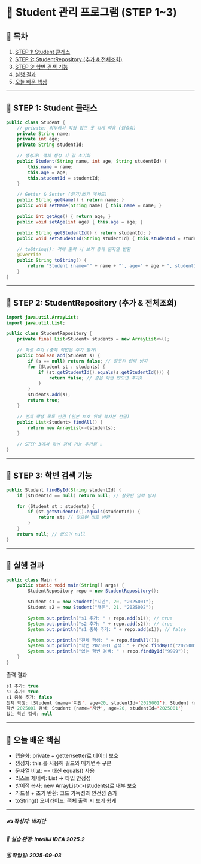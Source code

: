 # 📘 Student 관리 프로그램 (STEP 1~3)

## 📌 목차
1. [STEP 1: Student 클래스](#-step-1-student-클래스)  
2. [STEP 2: StudentRepository (추가 & 전체조회)](#-step-2-studentrepository-추가--전체조회)  
3. [STEP 3: 학번 검색 기능](#-step-3-학번-검색-기능)  
4. [실행 결과](#-실행-결과)  
5. [오늘 배운 핵심](#-오늘-배운-핵심)  

---

## 🔹 STEP 1: Student 클래스
```java
public class Student {
    // private: 외부에서 직접 접근 못 하게 막음 (캡슐화)
    private String name;
    private int age;
    private String studentId;

    // 생성자: 객체 생성 시 값 초기화
    public Student(String name, int age, String studentId) {
        this.name = name;
        this.age = age;
        this.studentId = studentId;
    }

    // Getter & Setter (읽기/쓰기 메서드)
    public String getName() { return name; }
    public void setName(String name) { this.name = name; }

    public int getAge() { return age; }
    public void setAge(int age) { this.age = age; }

    public String getStudentId() { return studentId; }
    public void setStudentId(String studentId) { this.studentId = studentId; }

    // toString(): 객체 출력 시 보기 좋게 문자열 반환
    @Override
    public String toString() {
        return "Student {name='" + name + "', age=" + age + ", studentId='" + studentId + "'}";
    }
}
```

---

## 🔹 STEP 2: StudentRepository (추가 & 전체조회)
```java
import java.util.ArrayList;
import java.util.List;

public class StudentRepository {
    private final List<Student> students = new ArrayList<>();

    // 학생 추가 (중복 학번은 추가 불가)
    public boolean add(Student s) {
        if (s == null) return false; // 잘못된 입력 방지
        for (Student st : students) {
            if (st.getStudentId().equals(s.getStudentId())) {
                return false; // 같은 학번 있으면 추가X
            }
        }
        students.add(s);
        return true;
    }

    // 전체 학생 목록 반환 (원본 보호 위해 복사본 전달)
    public List<Student> findAll() {
        return new ArrayList<>(students);
    }

    // STEP 3에서 학번 검색 기능 추가됨 ↓
}
```

---

## 🔹 STEP 3: 학번 검색 기능
```java
public Student findById(String studentId) {
    if (studentId == null) return null; // 잘못된 입력 방지

    for (Student st : students) {
        if (st.getStudentId().equals(studentId)) {
            return st; // 찾으면 바로 반환
        }
    }
    return null; // 없으면 null
}
```

---

## 🔹 실행 결과
```java
public class Main {
    public static void main(String[] args) {
        StudentRepository repo = new StudentRepository();

        Student s1 = new Student("지안", 20, "2025001");
        Student s2 = new Student("태은", 21, "2025002");

        System.out.println("s1 추가: " + repo.add(s1)); // true
        System.out.println("s2 추가: " + repo.add(s2)); // true
        System.out.println("s1 중복 추가: " + repo.add(s1)); // false

        System.out.println("전체 학생: " + repo.findAll());
        System.out.println("학번 2025001 검색: " + repo.findById("2025001"));
        System.out.println("없는 학번 검색: " + repo.findById("9999"));
    }
}
```
출력 결과
```java
s1 추가: true
s2 추가: true
s1 중복 추가: false
전체 학생: [Student {name='지안', age=20, studentId='2025001'}, Student {name='태은', age=21, studentId='2025002'}]
학번 2025001 검색: Student {name='지안', age=20, studentId='2025001'}
없는 학번 검색: null
```

---

## 📝 오늘 배운 핵심
- 캡슐화: private + getter/setter로 데이터 보호
- 생성자: this.를 사용해 필드와 매개변수 구분
- 문자열 비교: == 대신 equals() 사용
- 리스트 제네릭: List<Student> → 타입 안정성
- 방어적 복사: new ArrayList<>(students)로 내부 보호
- 가드절 + 조기 반환: 코드 가독성과 안전성 증가
- toString() 오버라이드: 객체 출력 시 보기 쉽게

---

##### ✍️ 작성자: 박지안
##### 🐧 실습 환경: IntelliJ IDEA 2025.2
##### 🗓️ 작업일: 2025-09-03
